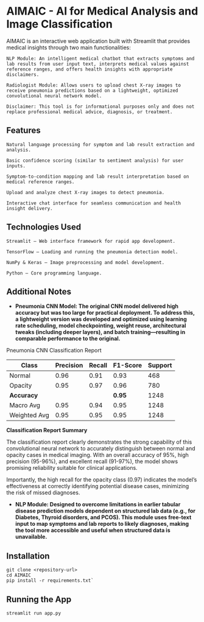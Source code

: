 # AIMAIC - AI for Medical Analysis and Image Classification

AIMAIC is an interactive web application built with Streamlit that provides medical insights through two main functionalities:

    NLP Module: An intelligent medical chatbot that extracts symptoms and lab results from user input text, interprets medical values against reference ranges, and offers health insights with appropriate disclaimers.

    Radiologist Module: Allows users to upload chest X-ray images to receive pneumonia predictions based on a lightweight, optimized convolutional neural network model.

    Disclaimer: This tool is for informational purposes only and does not replace professional medical advice, diagnosis, or treatment.

## Features

    Natural language processing for symptom and lab result extraction and analysis.

    Basic confidence scoring (similar to sentiment analysis) for user inputs.

    Symptom-to-condition mapping and lab result interpretation based on medical reference ranges.

    Upload and analyze chest X-ray images to detect pneumonia.

    Interactive chat interface for seamless communication and health insight delivery.

## Technologies Used

    Streamlit – Web interface framework for rapid app development.

    TensorFlow – Loading and running the pneumonia detection model.

    NumPy & Keras – Image preprocessing and model development.

    Python – Core programming language.

## Additional Notes

- **Pneumonia CNN Model: The original CNN model delivered high accuracy but was too large for practical deployment. To address this, a lightweight version was developed and optimized using learning rate scheduling, model checkpointing, weight reuse, architectural tweaks (including deeper layers), and batch training—resulting in comparable performance to the original.**

Pneumonia CNN Classification Report

| Class     | Precision | Recall | F1-Score | Support |
|-----------|-----------|--------|----------|---------|
| Normal    | 0.96      | 0.91   | 0.93     | 468     |
| Opacity   | 0.95      | 0.97   | 0.96     | 780     |
| **Accuracy** |        |        | **0.95** | 1248    |
| Macro Avg | 0.95      | 0.94   | 0.95     | 1248    |
| Weighted Avg | 0.95   | 0.95   | 0.95     | 1248    |

**Classification Report Summary**

The classification report clearly demonstrates the strong capability of this convolutional neural network to accurately distinguish between normal and opacity cases in medical imaging. With an overall accuracy of 95%, high precision (95-96%), and excellent recall (91-97%), the model shows promising reliability suitable for clinical applications.

Importantly, the high recall for the opacity class (0.97) indicates the model’s effectiveness at correctly identifying potential disease cases, minimizing the risk of missed diagnoses.

- **NLP Module: Designed to overcome limitations in earlier tabular disease prediction models dependent on structured lab data (e.g., for Diabetes, Thyroid disorders, and PCOS). This module uses free-text input to map symptoms and lab reports to likely diagnoses, making the tool more accessible and useful when structured data is unavailable.**

## Installation

```
git clone <repository-url>
cd AIMAIC
pip install -r requirements.txt`
```

## Running the App

```
streamlit run app.py
```
